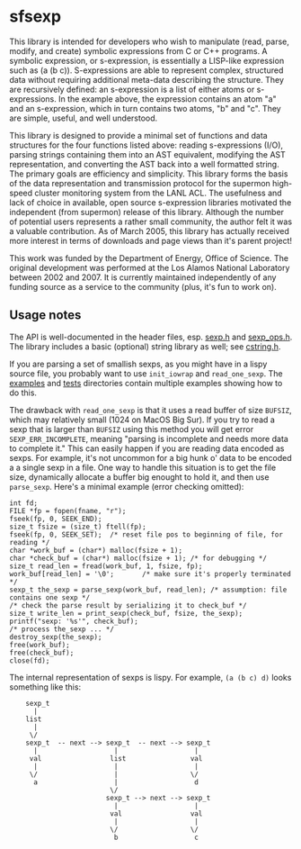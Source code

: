 sfsexp
======

This library is intended for developers who wish to manipulate (read, parse, modify, and create) symbolic expressions from C or C++ programs. A symbolic expression, or s-expression, is essentially a LISP-like expression such as (a (b c)). S-expressions are able to represent complex, structured data without requiring additional meta-data describing the structure. They are recursively defined: an s-expression is a list of either atoms or s-expressions. In the example above, the expression contains an atom "a" and an s-expression, which in turn contains two atoms, "b" and "c". They are simple, useful, and well understood.

This library is designed to provide a minimal set of functions and data structures for the four functions listed above: reading s-expressions (I/O), parsing strings containing them into an AST equivalent, modifying the AST representation, and converting the AST back into a well formatted string. The primary goals are efficiency and simplicity. This library forms the basis of the data representation and transmission protocol for the supermon high-speed cluster monitoring system from the LANL ACL. The usefulness and lack of choice in available, open source s-expression libraries motivated the independent (from supermon) release of this library. Although the number of potential users represents a rather small community, the author felt it was a valuable contribution. As of March 2005, this library has actually received more interest in terms of downloads and page views than it's parent project!

This work was funded by the Department of Energy, Office of Science. The original development was performed at the Los Alamos National Laboratory between 2002 and 2007. It is currently maintained independently of any funding source as a service to the community (plus, it's fun to work on).

## Usage notes

The API is well-documented in the header files, esp.
[sexp.h](src/sexp.h) and [sexp_ops.h](src/sexp_ops.h). The library
includes a basic (optional) string library as well; see
[cstring.h](src/cstring.h).

If you are parsing a set of smallish sexps, as you might have in a
lispy source file, you probably want to use `init_iowrap` and
`read_one_sexp`. The [examples](examples) and [tests](tests)
directories contain multiple examples showing how to do this.

The drawback with `read_one_sexp` is that it uses a read buffer of
size `BUFSIZ`, which may relatively small (1024 on MacOS Big Sur). If
you try to read a sexp that is larger than `BUFSIZ` using this method
you will get error `SEXP_ERR_INCOMPLETE`, meaning "parsing is
incomplete and needs more data to complete it." This can easily happen
if you are reading data encoded as sexps. For example, it's not
uncommon for a big hunk o' data to be encoded a a single sexp in a
file. One way to handle this situation is to get the file size,
dynamically allocate a buffer big enought to hold it, and then use
`parse_sexp`. Here's a minimal example (error checking omitted):

```
int fd;
FILE *fp = fopen(fname, "r");
fseek(fp, 0, SEEK_END);
size_t fsize = (size_t) ftell(fp);
fseek(fp, 0, SEEK_SET);  /* reset file pos to beginning of file, for reading */
char *work_buf = (char*) malloc(fsize + 1);
char *check_buf = (char*) malloc(fsize + 1); /* for debugging */
size_t read_len = fread(work_buf, 1, fsize, fp);
work_buf[read_len] = '\0';       /* make sure it's properly terminated */
sexp_t the_sexp = parse_sexp(work_buf, read_len); /* assumption: file contains one sexp */
/* check the parse result by serializing it to check_buf */
size_t write_len = print_sexp(check_buf, fsize, the_sexp);
printf("sexp: '%s'", check_buf);
/* process the_sexp ... */
destroy_sexp(the_sexp);
free(work_buf);
free(check_buf);
close(fd);
```

The internal representation of sexps is lispy. For example, `(a (b c) d)`
looks something like this:

```
    sexp_t
      |
    list
      |
     \/
    sexp_t  -- next --> sexp_t  -- next --> sexp_t
      |                   |                   |
     val                 list                val
      |                   |                   |
     \/                   |                  \/
      a                   |                   d
                         \/
                        sexp_t --> next --> sexp_t
                          |                   |
                         val                 val
                          |                   |
                         \/                  \/
                          b                   c
```
